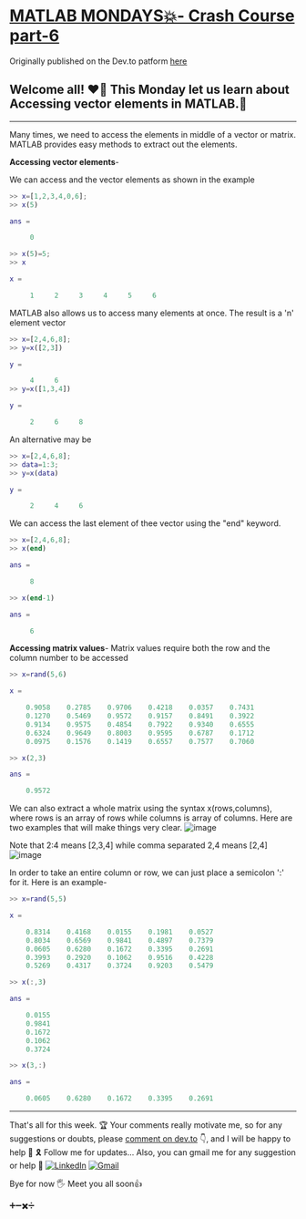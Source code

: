 # [MATLAB MONDAYS💥- Crash Course part-6](https://dev.to/aatmaj/matlab-mondays-crash-course-part-6-2c3c)

Originally published on the Dev.to patform [here](https://dev.to/aatmaj/matlab-mondays-crash-course-part-6-2c3c)

## Welcome all! ❤️‍🔥 This Monday let us learn about Accessing vector elements in MATLAB.🤟

---

Many times, we need to access the elements in middle of a vector or matrix. MATLAB provides easy methods to extract out the elements.

**Accessing vector elements**-

We can access and the vector elements as shown in the example

```MATLAB
>> x=[1,2,3,4,0,6];
>> x(5)

ans =

     0

>> x(5)=5;
>> x

x =

     1     2     3     4     5     6
```

MATLAB also allows us to access many elements at once. The result is a 'n' element vector

```MATLAB
>> x=[2,4,6,8];
>> y=x([2,3])

y =

     4     6
>> y=x([1,3,4])

y =

     2     6     8
```

An alternative may be

```MATLAB
>> x=[2,4,6,8];
>> data=1:3;
>> y=x(data)

y =

     2     4     6
```

We can access the last element of thee vector using the "end" keyword.

```MATLAB
>> x=[2,4,6,8];
>> x(end)

ans =

     8

>> x(end-1)

ans =

     6
```

**Accessing matrix values**-
Matrix values require both the row and the column number to be accessed

```MATLAB
>> x=rand(5,6)

x =

    0.9058    0.2785    0.9706    0.4218    0.0357    0.7431
    0.1270    0.5469    0.9572    0.9157    0.8491    0.3922
    0.9134    0.9575    0.4854    0.7922    0.9340    0.6555
    0.6324    0.9649    0.8003    0.9595    0.6787    0.1712
    0.0975    0.1576    0.1419    0.6557    0.7577    0.7060

>> x(2,3)

ans =

    0.9572
```

We can also extract a whole matrix using the syntax
x(rows,columns), where rows is an array of rows while columns is array of columns. Here are two examples that will make things very clear.
![image](https://dev-to-uploads.s3.amazonaws.com/uploads/articles/m8g4lgx1u1uhkgzekiok.png)

Note that 2:4 means [2,3,4] while comma separated 2,4 means [2,4]
![image](https://dev-to-uploads.s3.amazonaws.com/uploads/articles/566x0w1q2fhks3yjeljr.png)

In order to take an entire column or row, we can just place a semicolon ':' for it. Here is an example-

```MATLAB
>> x=rand(5,5)

x =

    0.8314    0.4168    0.0155    0.1981    0.0527
    0.8034    0.6569    0.9841    0.4897    0.7379
    0.0605    0.6280    0.1672    0.3395    0.2691
    0.3993    0.2920    0.1062    0.9516    0.4228
    0.5269    0.4317    0.3724    0.9203    0.5479

>> x(:,3)

ans =

    0.0155
    0.9841
    0.1672
    0.1062
    0.3724

>> x(3,:)

ans =

    0.0605    0.6280    0.1672    0.3395    0.2691
```

---

That's all for this week. 🏆 Your comments really motivate me, so for any suggestions or doubts, please [comment on dev.to](https://dev.to/aatmaj/matlab-mondays-crash-course-part-6-2c3c) 👇, and I will be happy to help 🙂 🎗️ Follow me for updates...
Also, you can gmail me for any suggestion or help 🙌
[![LinkedIn][1.2]][1]
[![Gmail][2.2]][2]

[1.2]: https://img.shields.io/badge/linkedin-%230077B5.svg?&style=for-the-badge&logo=linkedin&logoColor=white
[2.2]: https://img.shields.io/badge/Gmail-D14836?style=for-the-badge&logo=gmail&logoColor=white
[1]: https://www.linkedin.com/in/aatmajmhatre/
[2]: https://aatmaj.mhatre@gmail.com

Bye for now 🖐
Meet you all soon👍

➕➖✖️➗
